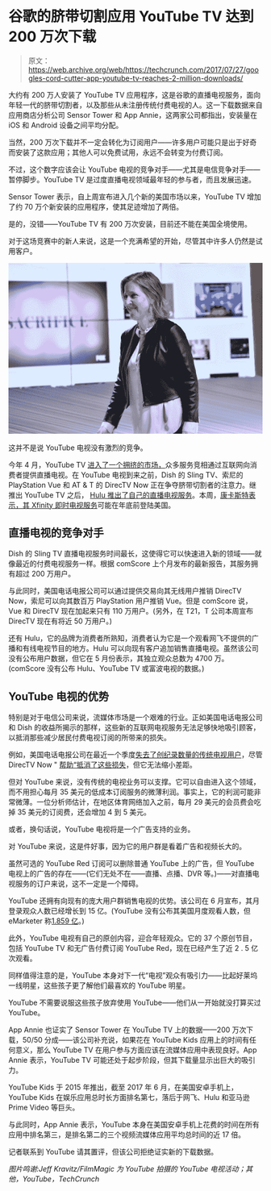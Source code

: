 # 谷歌的脐带切割应用 YouTube TV 达到 200 万次下载 

> 原文：<https://web.archive.org/web/https://techcrunch.com/2017/07/27/googles-cord-cutter-app-youtube-tv-reaches-2-million-downloads/>

大约有 200 万人安装了 YouTube TV 应用程序，这是谷歌的直播电视服务，面向年轻一代的脐带切割者，以及那些从未注册传统付费电视的人。这一下载数据来自应用商店分析公司 Sensor Tower 和 App Annie，这两家公司都指出，安装量在 iOS 和 Android 设备之间平均分配。

当然，200 万次下载并不一定会转化为订阅用户——许多用户可能只是出于好奇而安装了这款应用；其他人可以免费试用，永远不会转变为付费订阅。

不过，这个数字应该会让 YouTube 电视的竞争对手——尤其是电信竞争对手——暂停脚步。YouTube TV 是过度直播电视领域最年轻的参与者，而且发展迅速。

Sensor Tower 表示，自上周宣布进入几个新的美国市场以来，YouTube TV 增加了约 70 万个新安装的应用程序，使其足迹增加了两倍。

是的，没错——YouTube TV 有 200 万次安装，目前还不能在美国全境使用。

对于这场竞赛中的新人来说，这是一个充满希望的开始，尽管其中许多人仍然是试用客户。

![](img/46a323c34f873f97070134aad982fc85.png)

这并不是说 YouTube 电视没有激烈的竞争。

今年 4 月，YouTube TV [进入了一个拥挤的市场，](https://web.archive.org/web/20221208210705/https://beta.techcrunch.com/2017/04/05/youtubes-35-live-tv-streaming-app-is-now-available-in-five-us-cities/)众多服务竞相通过互联网向消费者提供直播电视。在 YouTube 电视到来之前，Dish 的 Sling TV、索尼的 PlayStation Vue 和 AT & T 的 DirecTV Now 正在争夺脐带切割者的注意力。继推出 YouTube TV 之后， [Hulu 推出了自己的直播电视服务](https://web.archive.org/web/20221208210705/https://beta.techcrunch.com/2017/05/03/hulu-with-live-tv/)。本周，[康卡斯特表示，其 Xfinity 即时电视服务](https://web.archive.org/web/20221208210705/https://beta.techcrunch.com/2017/07/27/comcasts-instant-tv-service-for-cord-cutters-could-launch-by-year-end/)可能在年底前登陆美国。

## 直播电视的竞争对手

Dish 的 Sling TV 直播电视服务时间最长，这使得它可以快速进入新的领域——就像最近的付费电视服务一样。根据 comScore 上个月发布的最新报告，其服务拥有超过 200 万用户。

与此同时，美国电话电报公司可以通过提供交易向其无线用户推销 DirecTV Now，索尼可以向其数百万 PlayStation 用户推销 Vue。但是 comScore 说，Vue 和 DirecTV 现在加起来只有 110 万用户。(另外，在 T21，T 公司本周宣布 DirecTV 现在有将近 50 万用户。)

还有 Hulu，它的品牌为消费者所熟知，消费者认为它是一个观看网飞不提供的广播和有线电视节目的地方。Hulu 可以向现有客户追加销售直播电视。虽然该公司没有公布用户数据，但它在 5 月份表示，其独立观众总数为 4700 万。(comScore 没有公布 Hulu、YouTube TV 或富波电视的数据。)

## YouTube 电视的优势

特别是对于电信公司来说，流媒体市场是一个艰难的行业。正如美国电话电报公司和 Dish 的收益所揭示的那样，这些新的互联网电视服务无法足够快地吸引顾客，以抵消那些减少居民付费电视订阅的所带来的损失。

例如，美国电话电报公司在最近一个季度[失去了创纪录数量的传统电视用户](https://web.archive.org/web/20221208210705/http://variety.com/2017/biz/news/att-q2-2017-earnings-directv-time-warner-1202506255/)，尽管 DirecTV Now " [帮助“抵消了这些损失](https://web.archive.org/web/20221208210705/https://beta.techcrunch.com/2017/07/25/atts-streaming-service-directv-now-nears-half-a-million-subscribers/)，但它无法缩小差距。

但对 YouTube 来说，没有传统的电视业务可以支撑。它可以自由进入这个领域，而不用担心每月 35 美元的低成本订阅服务的微薄利润。事实上，它的利润可能非常微薄。一位分析师估计，在地区体育网络加入之前，每月 29 美元的会员费会吃掉 35 美元的订阅费，还会增加 4 到 5 美元。

或者，换句话说，YouTube 电视将是一个广告支持的业务。

对 YouTube 来说，这是件好事，因为它的用户群是看着广告和视频长大的。

虽然可选的 YouTube Red 订阅可以删除普通 YouTube 上的广告，但 YouTube 电视上的广告的存在——(它们无处不在——直播、点播、DVR 等。)——对直播电视服务的订户来说，这不一定是一个障碍。

YouTube 还拥有向现有的庞大用户群销售电视的优势。该公司在 6 月宣布，其月登录观众人数已经增长到 15 亿。(YouTube 没有公布其美国月度观看人数，但 eMarketer 称[1.859 亿](https://web.archive.org/web/20221208210705/https://www.emarketer.com/Article/YouTube-Viewership-Hits-1-Billion-Hours-Day/1015332)。)

此外，YouTube 电视有自己的原创内容，迎合年轻观众。它的 37 个原创节目，包括 YouTube TV 和无广告付费订阅 YouTube Red，现在已经产生了近 2 . 5 亿次观看。

同样值得注意的是，YouTube 本身对下一代“电视”观众有吸引力——比起好莱坞一线明星，这些孩子更了解他们最喜欢的 YouTube 明星。

YouTube 不需要说服这些孩子放弃使用 YouTube——他们从一开始就没打算买过 YouTube。

App Annie 也证实了 Sensor Tower 在 YouTube TV 上的数据——200 万次下载，50/50 分成——该公司补充说，如果花在 YouTube Kids 应用上的时间有任何意义，那么 YouTube TV 在用户参与方面应该在流媒体应用中表现良好。App Annie 表示，YouTube TV 可能还处于起步阶段，但其下载量显示出巨大的吸引力。

YouTube Kids 于 2015 年推出，截至 2017 年 6 月，在美国安卓手机上，YouTube Kids 在娱乐应用总时长方面排名第七，落后于网飞、Hulu 和亚马逊 Prime Video 等巨头。

与此同时，App Annie 表示，YouTube 本身在美国安卓手机上花费的时间在所有应用中排名第三，是排名第二的三个视频流媒体应用平均总时间的近 17 倍。

记者联系到 YouTube 请其置评，但该公司拒绝证实新的下载数据。

*图片鸣谢:Jeff Kravitz/FilmMagic 为 YouTube 拍摄的 YouTube 电视活动；其他，YouTube，TechCrunch*